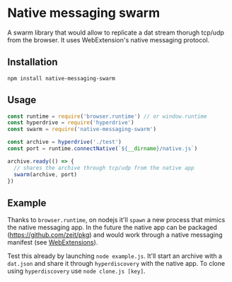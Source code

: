 Native messaging swarm
======================

A swarm library that would allow to replicate a dat stream thorugh tcp/udp from the browser. It uses WebExtension's native messaging protocol.

## Installation

```
npm install native-messaging-swarm
```

## Usage

```javascript
const runtime = require('browser.runtime') // or window.runtime
const hyperdrive = require('hyperdrive')
const swarm = require('native-messaging-swarm')

const archive = hyperdrive('./test')
const port = runtime.connectNative(`${__dirname}/native.js`)

archive.ready(() => {
  // shares the archive through tcp/udp from the native app
  swarm(archive, port)
})
```

## Example

Thanks to `browser.runtime`, on nodejs it'll `spawn` a new process that mimics the native messaging app. In the future the native app can be packaged (https://github.com/zeit/pkg) and would work through a native messaging manifest (see [WebExtensions](https://developer.mozilla.org/en-US/Add-ons/WebExtensions/Native_messaging)).

Test this already by launching `node example.js`. It'll start an archive with a `dat.json` and share it through `hyperdiscovery` with the native app.
To clone using `hyperdiscovery` use `node clone.js [key]`.
